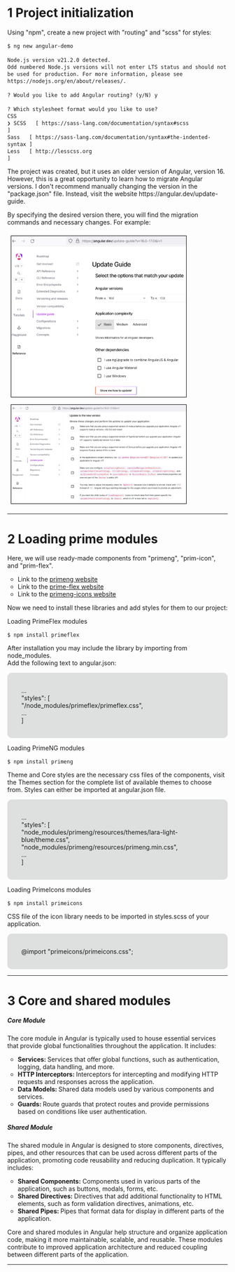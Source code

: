 # 1 Project initialization

Using "npm", create a new project with "routing" and "scss" for styles:

```
$ ng new angular-demo

Node.js version v21.2.0 detected.
Odd numbered Node.js versions will not enter LTS status and should not be used for production. For more information, please see https://nodejs.org/en/about/releases/.

? Would you like to add Angular routing? (y/N) y

? Which stylesheet format would you like to use?
CSS
❯ SCSS   [ https://sass-lang.com/documentation/syntax#scss              ]
Sass   [ https://sass-lang.com/documentation/syntax#the-indented-syntax ]
Less   [ http://lesscss.org                                             ]
```

<p>
  The project was created, but it uses an older version of Angular, version 16.
  However, this is a great opportunity to learn how to migrate Angular versions.
  I don't recommend manually changing the version in the "package.json" file.
  Instead, visit the website https://angular.dev/update-guide.
</p>

<p>
  By specifying the desired version there, you will find the migration commands and necessary changes.
  For example:
</p>

<p style="display: flex; flex-wrap: wrap; justify-content: flex-start;  align-items: start;">
  <img src="/readme-data/images/update-guide-1.png" width="400" alt="" style="border: 1px solid black; margin: 0.5rem;">
  <img src="/readme-data/images/update-guide-2.png" width="400" alt="" style="border: 1px solid black; margin: 0.5rem;">
</p>




---

# 2 Loading prime modules

<p> Here, we will use ready-made components from "primeng", "prim-icon", and "prim-flex". </p>

  <ul style="list-style-type: circle;">
    <li>
      Link to the <a href="https://primeng.org/installation">primeng website</a>
    </li>
    <li style="list-style-type: circle;">
      Link to the <a href="https://primeflex.org/installation">prime-flex website</a>
    </li>
    <li style="list-style-type: circle;">
      Link to the <a href="https://primeng.org/icons">primeng-icons website</a>
    </li>
  </ul>

  <p>
    Now we need to install these libraries and add styles for them to our project:
  </p>

  <p>Loading PrimeFlex modules</p>

  ```
  $ npm install primeflex
  ```

  <p>
    After installation you may include the library by importing from node_modules. <br>
    Add the following text to angular.json:
  </p>
  <p style="background: #dedfdf; padding: 2rem; border-radius: 10px;">
    ...<br>
    "styles": [<br>
    "/node_modules/primeflex/primeflex.css",<br>
    ...<br>
    ]<br>
  </p>

  <p>Loading PrimeNG modules</p>

  ```
  $ npm install primeng
  ```

  <p>
    Theme and Core styles are the necessary css files of the components,
    visit the Themes section for the complete list of available themes to choose from.
    Styles can either be imported at angular.json file.
  </p>
  <p style="background: #dedfdf; padding: 2rem; border-radius: 10px;">
    ...<br>
    "styles": [<br>
    "node_modules/primeng/resources/themes/lara-light-blue/theme.css",<br>
    "node_modules/primeng/resources/primeng.min.css",<br>
    ...<br>
    ]<br>
  </p>

  <p>Loading PrimeIcons modules</p>

  ```
  $ npm install primeicons
  ```

  <p>
    CSS file of the icon library needs to be imported in styles.scss of your application.
  </p>
  <p style="background: #dedfdf; padding: 2rem; border-radius: 10px;">
    @import "primeicons/primeicons.css";
  </p>




---

# 3 Core and shared modules

<h5> Core Module </h5>

  <p>
    The core module in Angular is typically used to house essential services that provide global functionalities
    throughout the application.
    It includes:
  </p>

  <ul style="list-style-type: circle;">
    <li>
      <span style="font-weight: bold;">Services: </span> Services that offer global functions, such as authentication, logging, data handling, and more.
    </li>
    <li style="list-style-type: circle;">
      <span style="font-weight: bold;">HTTP Interceptors: </span> Interceptors for intercepting and modifying HTTP requests and responses across the application.
    </li>
    <li style="list-style-type: circle;">
      <span style="font-weight: bold;">Data Models: </span> Shared data models used by various components and services.
    </li>
    <li style="list-style-type: circle;">
      <span style="font-weight: bold;">Guards: </span> Route guards that protect routes and provide permissions based on conditions like user authentication.
    </li>
  </ul>

  <h5> Shared Module </h5>

  <p>
    The shared module in Angular is designed to store components, directives, pipes,
    and other resources that can be used across different parts of the application, promoting code reusability
    and reducing duplication.
    It typically includes:
  </p>

  <ul style="list-style-type: circle;">
    <li>
      <span style="font-weight: bold;">Shared Components:</span> Components used in various parts of the application, such as buttons, modals, forms, etc.
    </li>
    <li style="list-style-type: circle;">
      <span style="font-weight: bold;">Shared Directives: </span> Directives that add additional functionality to HTML elements,
      such as form validation directives, animations, etc.
    </li>
    <li style="list-style-type: circle;">
      <span style="font-weight: bold;">Shared Pipes: </span> Pipes that format data for display in different parts of the application.
    </li>
  </ul>

  <p>
    Core and shared modules in Angular help structure and organize application code, making it more maintainable,
    scalable, and reusable. These modules contribute to improved application architecture and reduced
    coupling between different parts of the application.
  </p>





---

